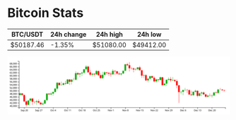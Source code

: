 # Bitcoin Stats

BTC/USDT|24h change|24h high|24h low|
|---|---|---|---|
|$50187.46|-1.35%|$51080.00|$49412.00|

<img src="./chart.svg">
